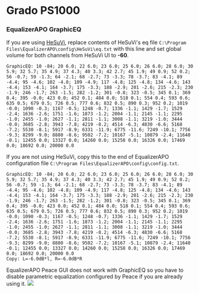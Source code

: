 # Grado PS1000
### EqualizerAPO GraphicEQ
If you are using [HeSuVi](https://sourceforge.net/projects/hesuvi/), replace contents of HeSuVi's eq file `C:\Program Files\EqualizerAPO\config\HeSuVi\eq.txt` with this line and set global volume for both channels from HeSuVi UI to **-60**.
```
GraphicEQ: 10 -84; 20 6.0; 22 6.0; 23 6.0; 25 6.0; 26 6.0; 28 6.0; 30 5.9; 32 5.7; 35 4.9; 37 4.3; 40 3.3; 42 2.7; 45 1.9; 49 0.9; 52 0.2; 56 -0.7; 59 -1.3; 64 -2.1; 68 -2.7; 73 -3.3; 78 -3.7; 83 -4.1; 89 -4.4; 95 -4.6; 102 -4.8; 109 -4.9; 117 -4.8; 125 -4.8; 134 -4.6; 143 -4.4; 153 -4.1; 164 -3.7; 175 -3.3; 188 -2.9; 201 -2.6; 215 -2.3; 230 -1.9; 246 -1.7; 263 -1.5; 282 -1.2; 301 -0.8; 323 -0.5; 345 0.1; 369 0.4; 395 -0.0; 423 0.0; 452 0.1; 484 0.0; 518 0.1; 554 0.4; 593 0.6; 635 0.5; 679 0.5; 726 0.5; 777 0.6; 832 0.5; 890 0.3; 952 0.2; 1019 -0.0; 1090 -0.3; 1167 -0.5; 1248 -0.7; 1336 -1.1; 1429 -1.7; 1529 -2.4; 1636 -2.6; 1751 -1.6; 1873 -1.2; 2004 -1.1; 2145 -1.1; 2295 -1.0; 2455 -1.0; 2627 -1.1; 2811 -1.1; 3008 -1.1; 3219 -1.0; 3444 -0.0; 3685 -2.8; 3943 -7.8; 4219 -8.2; 4514 -6.3; 4830 -6.6; 5168 -7.2; 5530 -8.1; 5917 -8.9; 6331 -11.9; 6775 -11.6; 7249 -10.1; 7756 -9.3; 8299 -9.0; 8880 -8.6; 9502 -7.2; 10167 -5.1; 10879 -2.4; 11640 -0.1; 12455 0.0; 13327 0.0; 14260 0.0; 15258 0.0; 16326 0.0; 17469 0.0; 18692 0.0; 20000 0.0
```
If you are not using HeSuVi, copy this to the end of EqualizerAPO configuration file `C:\Program Files\EqualizerAPO\config\config.txt`.
```
GraphicEQ: 10 -84; 20 6.0; 22 6.0; 23 6.0; 25 6.0; 26 6.0; 28 6.0; 30 5.9; 32 5.7; 35 4.9; 37 4.3; 40 3.3; 42 2.7; 45 1.9; 49 0.9; 52 0.2; 56 -0.7; 59 -1.3; 64 -2.1; 68 -2.7; 73 -3.3; 78 -3.7; 83 -4.1; 89 -4.4; 95 -4.6; 102 -4.8; 109 -4.9; 117 -4.8; 125 -4.8; 134 -4.6; 143 -4.4; 153 -4.1; 164 -3.7; 175 -3.3; 188 -2.9; 201 -2.6; 215 -2.3; 230 -1.9; 246 -1.7; 263 -1.5; 282 -1.2; 301 -0.8; 323 -0.5; 345 0.1; 369 0.4; 395 -0.0; 423 0.0; 452 0.1; 484 0.0; 518 0.1; 554 0.4; 593 0.6; 635 0.5; 679 0.5; 726 0.5; 777 0.6; 832 0.5; 890 0.3; 952 0.2; 1019 -0.0; 1090 -0.3; 1167 -0.5; 1248 -0.7; 1336 -1.1; 1429 -1.7; 1529 -2.4; 1636 -2.6; 1751 -1.6; 1873 -1.2; 2004 -1.1; 2145 -1.1; 2295 -1.0; 2455 -1.0; 2627 -1.1; 2811 -1.1; 3008 -1.1; 3219 -1.0; 3444 -0.0; 3685 -2.8; 3943 -7.8; 4219 -8.2; 4514 -6.3; 4830 -6.6; 5168 -7.2; 5530 -8.1; 5917 -8.9; 6331 -11.9; 6775 -11.6; 7249 -10.1; 7756 -9.3; 8299 -9.0; 8880 -8.6; 9502 -7.2; 10167 -5.1; 10879 -2.4; 11640 -0.1; 12455 0.0; 13327 0.0; 14260 0.0; 15258 0.0; 16326 0.0; 17469 0.0; 18692 0.0; 20000 0.0
Copy: L=-6.0dB*l, R=-6.0dB*R
```
EqualizerAPO Peace GUI does not work with GraphicEQ so you have to disable parametric equalization configured by Peace if you are already using it.
![](https://raw.githubusercontent.com/jaakkopasanen/AutoEq/master/results/SBAF-Serious/headphoncecom/onear/Grado%20PS1000/Grado%20PS1000.png)
